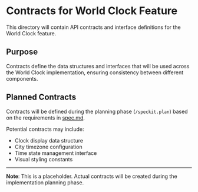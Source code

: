 # Contracts for World Clock Feature

This directory will contain API contracts and interface definitions for the World Clock feature.

## Purpose

Contracts define the data structures and interfaces that will be used across the World Clock implementation, ensuring consistency between different components.

## Planned Contracts

Contracts will be defined during the planning phase (`/speckit.plan`) based on the requirements in [spec.md](../spec.md).

Potential contracts may include:

- Clock display data structure
- City timezone configuration
- Time state management interface
- Visual styling constants

---

**Note**: This is a placeholder. Actual contracts will be created during the implementation planning phase.
